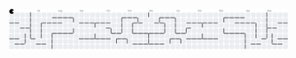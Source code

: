 <picture>
  <source media="(prefers-color-scheme: dark)" srcset="https://raw.githubusercontent.com/HardInCode/HardInCode/output/pacman-contribution-graph-dark.svg">
  <source media="(prefers-color-scheme: light)" srcset="https://raw.githubusercontent.com/HardInCode/HardInCode/output/pacman-contribution-graph.svg">
  <img alt="pacman contribution graph" src="https://raw.githubusercontent.com/HardInCode/HardInCode/output/pacman-contribution-graph.svg">
</picture>
